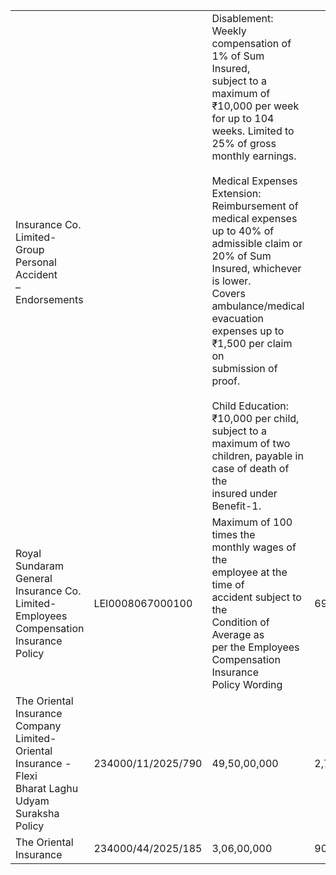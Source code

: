 <table><tr><td>Insurance Co. Limited-<br/>Group Personal Accident<br/>– Endorsements</td><td></td><td>Disablement:<br/>Weekly<br/>compensation of<br/>1% of Sum Insured,<br/>subject to a<br/>maximum of<br/>₹10,000 per week<br/>for up to 104<br/>weeks. Limited to<br/>25% of gross<br/>monthly earnings.<br/><br/>Medical Expenses<br/>Extension:<br/>Reimbursement of<br/>medical expenses<br/>up to 40% of<br/>admissible claim or<br/>20% of Sum<br/>Insured, whichever<br/>is lower.<br/>Covers<br/>ambulance/medical<br/>evacuation<br/>expenses up to<br/>₹1,500 per claim on<br/>submission of<br/>proof.<br/><br/>Child Education:<br/>₹10,000 per child,<br/>subject to a<br/>maximum of two<br/>children, payable in<br/>case of death of the<br/>insured under<br/>Benefit-1.</td><td></td><td></td></tr><tr><td>Royal Sundaram General<br/>Insurance Co. Limited-<br/>Employees Compensation<br/>Insurance Policy</td><td>LEI0008067000100</td><td>Maximum of 100<br/>times the<br/>monthly wages of<br/>the<br/>employee at the<br/>time of<br/>accident subject to<br/>the<br/>Condition of<br/>Average as<br/>per the Employees<br/>Compensation<br/>Insurance<br/>Policy Wording</td><td>69000.00</td><td>05/06/2025- 04/06/2026</td></tr><tr><td>The Oriental Insurance<br/>Company Limited-<br/>Oriental Insurance - Flexi<br/>Bharat Laghu Udyam<br/>Suraksha Policy</td><td>234000/11/2025/790</td><td>49,50,00,000</td><td>2,71,836</td><td>24/12/2024- 23/12/2025</td></tr><tr><td>The Oriental Insurance</td><td>234000/44/2025/185</td><td>3,06,00,000</td><td>90,270</td><td>29/12/2024- 28/12/2025</td></tr></table>